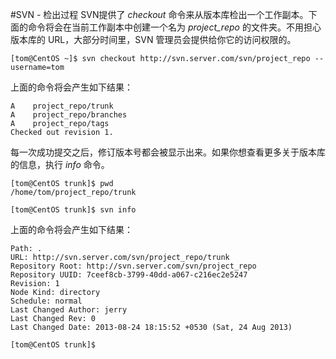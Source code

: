 #SVN - 检出过程
SVN提供了 *checkout* 命令来从版本库检出一个工作副本。下面的命令将会在当前工作副本中创建一个名为 *project_repo* 的文件夹。不用担心版本库的 URL，大部分时间里，SVN 管理员会提供给你它的访问权限的。

```
[tom@CentOS ~]$ svn checkout http://svn.server.com/svn/project_repo --username=tom
```

上面的命令将会产生如下结果：

```
A    project_repo/trunk
A    project_repo/branches
A    project_repo/tags
Checked out revision 1.
```

每一次成功提交之后，修订版本号都会被显示出来。如果你想查看更多关于版本库的信息，执行 *info* 命令。

```
[tom@CentOS trunk]$ pwd
/home/tom/project_repo/trunk

[tom@CentOS trunk]$ svn info
```

上面的命令将会产生如下结果：

```
Path: .
URL: http://svn.server.com/svn/project_repo/trunk
Repository Root: http://svn.server.com/svn/project_repo
Repository UUID: 7ceef8cb-3799-40dd-a067-c216ec2e5247
Revision: 1
Node Kind: directory
Schedule: normal
Last Changed Author: jerry
Last Changed Rev: 0
Last Changed Date: 2013-08-24 18:15:52 +0530 (Sat, 24 Aug 2013)

[tom@CentOS trunk]$ 
```